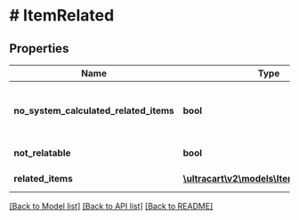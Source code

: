 # # ItemRelated

## Properties

Name | Type | Description | Notes
------------ | ------------- | ------------- | -------------
**no_system_calculated_related_items** | **bool** | True to suppress system calculated relationships | [optional]
**not_relatable** | **bool** | Not relatable | [optional]
**related_items** | [**\ultracart\v2\models\ItemRelatedItem[]**](ItemRelatedItem.md) | Related items | [optional]

[[Back to Model list]](../../README.md#models) [[Back to API list]](../../README.md#endpoints) [[Back to README]](../../README.md)
